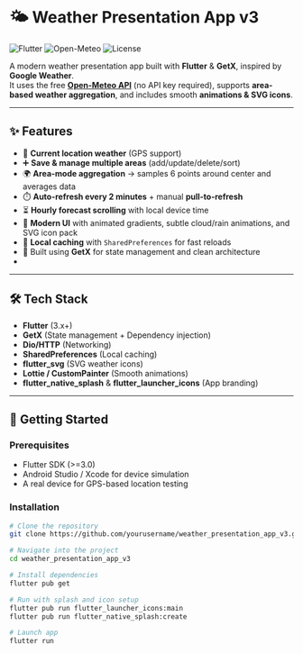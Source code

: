 # 🌤️ Weather Presentation App v3

![Flutter](https://img.shields.io/badge/Flutter-Framework-blue?logo=flutter)
![Open-Meteo](https://img.shields.io/badge/API-Open--Meteo-brightgreen)
![License](https://img.shields.io/badge/License-MIT-yellow)

A modern weather presentation app built with **Flutter** & **GetX**, inspired by **Google Weather**.  
It uses the free **[Open-Meteo API](https://open-meteo.com/)** (no API key required), supports **area-based weather aggregation**, and includes smooth **animations & SVG icons**.

---

## ✨ Features
- 📍 **Current location weather** (GPS support)
- ➕ **Save & manage multiple areas** (add/update/delete/sort)
- 🌍 **Area-mode aggregation** → samples 6 points around center and averages data  
- ⏱️ **Auto-refresh every 2 minutes** + manual **pull-to-refresh**
- ⏳ **Hourly forecast scrolling** with local device time
- 🎨 **Modern UI** with animated gradients, subtle cloud/rain animations, and SVG icon pack
- 💾 **Local caching** with `SharedPreferences` for fast reloads
- 🚀 Built using **GetX** for state management and clean architecture
- 
---

## 🛠️ Tech Stack
- **Flutter** (3.x+)
- **GetX** (State management + Dependency injection)
- **Dio/HTTP** (Networking)
- **SharedPreferences** (Local caching)
- **flutter_svg** (SVG weather icons)
- **Lottie / CustomPainter** (Smooth animations)
- **flutter_native_splash** & **flutter_launcher_icons** (App branding)

---

## 🚀 Getting Started

### Prerequisites
- Flutter SDK (>=3.0)
- Android Studio / Xcode for device simulation
- A real device for GPS-based location testing

### Installation
```bash
# Clone the repository
git clone https://github.com/yourusername/weather_presentation_app_v3.git

# Navigate into the project
cd weather_presentation_app_v3

# Install dependencies
flutter pub get

# Run with splash and icon setup
flutter pub run flutter_launcher_icons:main
flutter pub run flutter_native_splash:create

# Launch app
flutter run
